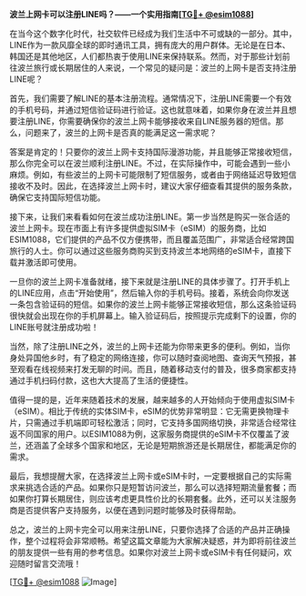 **波兰上网卡可以注册LINE吗？——一个实用指南[[TG💪+ @esim1088](https://t.me/s/esim1088)]**

在当今这个数字化时代，社交软件已经成为我们生活中不可或缺的一部分。其中，LINE作为一款风靡全球的即时通讯工具，拥有庞大的用户群体。无论是在日本、韩国还是其他地区，人们都热衷于使用LINE来保持联系。然而，对于那些计划前往波兰旅行或长期居住的人来说，一个常见的疑问是：波兰的上网卡是否支持注册LINE呢？

首先，我们需要了解LINE的基本注册流程。通常情况下，注册LINE需要一个有效的手机号码，并通过短信验证码进行验证。这也就意味着，如果你身在波兰并且想要注册LINE，你需要确保你的波兰上网卡能够接收来自LINE服务器的短信。那么，问题来了，波兰的上网卡是否真的能满足这一需求呢？

答案是肯定的！只要你的波兰上网卡支持国际漫游功能，并且能够正常接收短信，那么你完全可以在波兰顺利注册LINE。不过，在实际操作中，可能会遇到一些小麻烦。例如，有些波兰的上网卡可能限制了短信服务，或者由于网络延迟导致短信接收不及时。因此，在选择波兰上网卡时，建议大家仔细查看其提供的服务条款，确保它支持国际短信功能。

接下来，让我们来看看如何在波兰成功注册LINE。第一步当然是购买一张合适的波兰上网卡。现在市面上有许多提供虚拟SIM卡（eSIM）的服务商，比如ESIM1088，它们提供的产品不仅方便携带，而且覆盖范围广，非常适合经常跨国旅行的人士。你可以通过这些服务商购买到支持波兰本地网络的eSIM卡，直接下载并激活即可使用。

一旦你的波兰上网卡准备就绪，接下来就是注册LINE的具体步骤了。打开手机上的LINE应用，点击“开始使用”，然后输入你的手机号码。接着，系统会向你发送一条包含验证码的短信。如果你的波兰上网卡能够正常接收短信，那么这条验证码很快就会出现在你的手机屏幕上。输入验证码后，按照提示完成剩下的设置，你的LINE账号就注册成功啦！

当然，除了注册LINE之外，波兰的上网卡还能为你带来更多的便利。例如，当你身处异国他乡时，有了稳定的网络连接，你可以随时查阅地图、查询天气预报，甚至观看在线视频来打发无聊的时间。而且，随着移动支付的普及，很多商家都支持通过手机扫码付款，这也大大提高了生活的便捷性。

值得一提的是，近年来随着技术的发展，越来越多的人开始倾向于使用虚拟SIM卡（eSIM）。相比于传统的实体SIM卡，eSIM的优势非常明显：它无需更换物理卡片，只需通过手机端即可轻松激活；同时，它支持多国网络切换，非常适合经常往返不同国家的用户。以ESIM1088为例，这家服务商提供的eSIM卡不仅覆盖了波兰，还涵盖了全球多个国家和地区，无论是短期旅游还是长期居住，都能满足你的需求。

最后，我想提醒大家，在选择波兰上网卡或eSIM卡时，一定要根据自己的实际需求来挑选合适的产品。如果你只是短暂访问波兰，那么可以选择短期流量套餐；而如果你打算长期居住，则应该考虑更具性价比的长期套餐。此外，还可以关注服务商是否提供客户支持服务，以便在遇到问题时能够及时获得帮助。

总之，波兰的上网卡完全可以用来注册LINE，只要你选择了合适的产品并正确操作，整个过程将会非常顺畅。希望这篇文章能为大家解决疑惑，并为即将前往波兰的朋友提供一些有用的参考信息。如果你对波兰上网卡或eSIM卡有任何疑问，欢迎随时留言交流哦！

[[TG💪+ @esim1088](https://t.me/s/esim1088) ![Image](https://i.postimg.cc/4NQfJmqS/Snipaste-2025-05-13-00-14-12.png)]